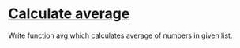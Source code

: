 # [Calculate average](https://www.codewars.com/kata/57a2013acf1fa5bfc4000921)

Write function avg which calculates average of numbers in given list.
